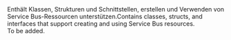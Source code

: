 <Namespace Name="Microsoft.Azure.ServiceBus">
  <Docs>
    <summary><span data-ttu-id="77ceb-101">Enthält Klassen, Strukturen und Schnittstellen, erstellen und Verwenden von Service Bus-Ressourcen unterstützen.</span><span class="sxs-lookup"><span data-stu-id="77ceb-101">Contains classes, structs, and interfaces that support creating and using Service Bus resources.</span></span></summary> 
    <remarks>To be added.</remarks>
  </Docs>
</Namespace>
